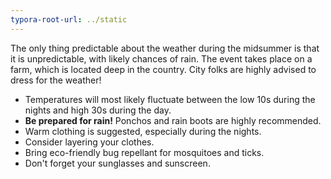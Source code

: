 ```yaml
---
typora-root-url: ../static
---
```


The only thing predictable about the weather during the midsummer is that it is unpredictable, with likely chances of rain.  The event takes place on a farm, which is located deep in the country. City folks are highly advised to dress for the weather!

- Temperatures will most likely fluctuate between the low 10s during the nights and high 30s during the day.
- **Be prepared for rain!**  Ponchos and rain boots are highly recommended.
- Warm clothing is suggested, especially during the nights.
- Consider layering your clothes.
- Bring eco-friendly bug repellant for mosquitoes and ticks.
- Don't forget your sunglasses and sunscreen.

